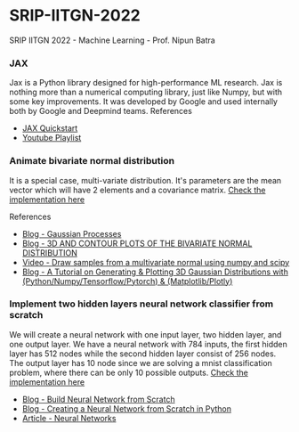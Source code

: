 # SRIP-IITGN-2022
SRIP IITGN 2022 - Machine Learning - Prof. Nipun Batra

### JAX
Jax is a Python library designed for high-performance ML research. Jax is nothing more than a numerical computing library, just like Numpy, but with some key improvements. It was developed by Google and used internally both by Google and Deepmind teams.
References
 * [JAX Quickstart](https://jax.readthedocs.io/en/latest/notebooks/quickstart.html)
 * [Youtube Playlist](https://youtube.com/playlist?list=PLBoQnSflObckOARbMK9Lt98Id0AKcZurq)

### Animate bivariate normal distribution
It is a special case, multi-variate distribution. It's parameters are the mean vector which will have 2 elements and a covariance matrix.
[Check the implementation here](https://github.com/Khushm/SRIP-IITGN-2022/blob/main/Animate%20Bivariate%20Normal%20Distribution.ipynb)

References
  * [Blog - Gaussian Processes](https://nipunbatra.github.io/blog/ml/2019/08/20/Gaussian-Processes.html)
  * [Blog - 3D AND CONTOUR PLOTS OF THE BIVARIATE NORMAL DISTRIBUTION](https://datasciencegenie.com/3d-contour-plots-of-bivariate-normal-distribution/)
  * [Video - Draw samples from a multivariate normal using numpy and scipy](https://www.youtube.com/watch?v=ppd4c96hHH8)
  * [Blog - A Tutorial on Generating & Plotting 3D Gaussian Distributions with (Python/Numpy/Tensorflow/Pytorch) & (Matplotlib/Plotly)](https://towardsdatascience.com/a-python-tutorial-on-generating-and-plotting-a-3d-guassian-distribution-8c6ec6c41d03)

### Implement two hidden layers neural network classifier from scratch
We will create a neural network with one input layer, two hidden layer, and one output layer. We have a neural network with 784 inputs, the first hidden layer has 512 nodes while the second hidden layer consist of 256 nodes. The output layer has 10 node since we are solving a mnist classification problem, where there can be only 10 possible outputs. [Check the implementation here](https://github.com/Khushm/SRIP-IITGN-2022/blob/main/Neural%20Network%20Classifier.ipynb)
 * [Blog - Build Neural Network from Scratch](https://towardsdatascience.com/how-to-build-neural-network-from-scratch-d202b13d52c1)
 * [Blog - Creating a Neural Network from Scratch in Python](https://stackabuse.com/creating-a-neural-network-from-scratch-in-python-adding-hidden-layers/)
 * [Article - Neural Networks](https://developer.ibm.com/articles/neural-networks-from-scratch/)


